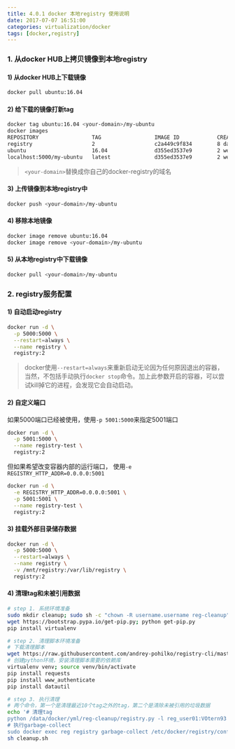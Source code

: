 ```yaml
---
title: 4.0.1 docker 本地registry 使用说明
date: 2017-07-07 16:51:00
categories: virtualization/docker
tags: [docker,registry]
---
```


### 1. 从docker HUB上拷贝镜像到本地registry
#### 1) 从docker HUB上下载镜像
``` bash
docker pull ubuntu:16.04
```

#### 2) 给下载的镜像打新tag
``` bash
docker tag ubuntu:16.04 <your-domain>/my-ubuntu
docker images
REPOSITORY                 TAG                 IMAGE ID            CREATED             SIZE
registry                   2                   c2a449c9f834        8 days ago          33.2MB
ubuntu                     16.04               d355ed3537e9        2 weeks ago         119MB
localhost:5000/my-ubuntu   latest              d355ed3537e9        2 weeks ago         119MB
```
> `<your-domain>`替换成你自己的docker-registry的域名

#### 3) 上传镜像到本地registry中
``` bash
docker push <your-domain>/my-ubuntu
```

#### 4) 移除本地镜像
``` bash
docker image remove ubuntu:16.04
docker image remove <your-domain>/my-ubuntu
```

#### 5) 从本地registry中下载镜像
``` bash
docker pull <your-domain>/my-ubuntu
```

### 2. registry服务配置
#### 1) 自动启动registry
``` bash
docker run -d \
  -p 5000:5000 \
  --restart=always \
  --name registry \
  registry:2
```
> docker使用`--restart=always`来重新启动无论因为任何原因退出的容器，当然，不包括手动执行`docker stop`命令。加上此参数开启的容器，可以尝试kill掉它的进程，会发现它会自动启动。

#### 2) 自定义端口
如果5000端口已经被使用，使用`-p 5001:5000`来指定5001端口
``` bash
docker run -d \
  -p 5001:5000 \
  --name registry-test \
  registry:2
```
但如果希望改变容器内部的运行端口， 使用`-e REGISTRY_HTTP_ADDR=0.0.0.0:5001`
``` bash
docker run -d \
  -e REGISTRY_HTTP_ADDR=0.0.0.0:5001 \
  -p 5001:5001 \
  --name registry-test \
  registry:2
```

#### 3) 挂载外部目录储存数据
``` bash
docker run -d \
  -p 5000:5000 \
  --restart=always \
  --name registry \
  -v /mnt/registry:/var/lib/registry \
  registry:2
```

#### 4) 清理tag和未被引用数据
``` bash
# step 1. 系统环境准备
sudo mkdir cleanup; sudo sh -c "chown -R username.username reg-cleanup"; cd reg-cleanup
wget https://bootstrap.pypa.io/get-pip.py; python get-pip.py
pip install virtualenv

# step 2. 清理脚本环境准备
# 下载清理脚本
wget https://raw.githubusercontent.com/andrey-pohilko/registry-cli/master/registry.py
# 创建python环境，安装清理脚本需要的依赖库
virtualenv venv; source venv/bin/activate
pip install requests
pip install www_authenticate
pip install datautil

# step 3. 执行清理
# 两个命令，第一个是清理最近10个tag之外的tag，第二个是清除未被引用的垃圾数据
echo '# 清理tag
python /data/docker/yml/reg-cleanup/registry.py -l reg_user01:VOtern93 -r http://reg.example.net --delete --num 10
# 执行garbage-collect
sudo docker exec reg registry garbage-collect /etc/docker/registry/config.yml' > cleanup.sh
sh cleanup.sh
```